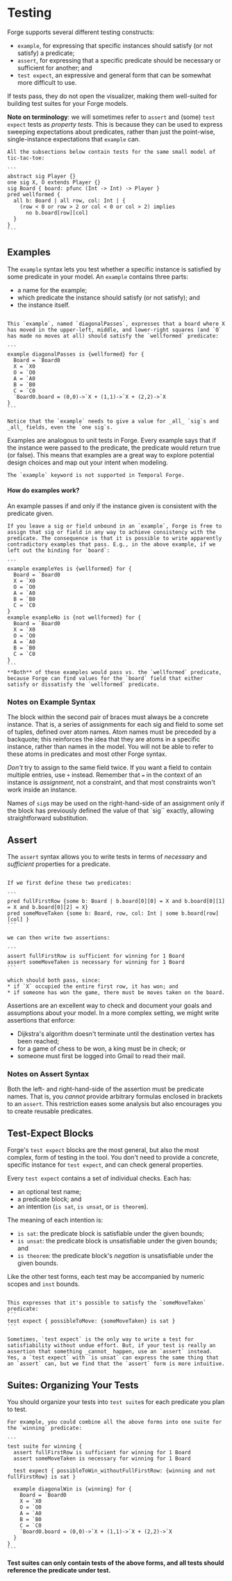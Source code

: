 # Testing

Forge supports several different testing constructs:

- `example`, for expressing that specific instances should satisfy (or not satisfy) a predicate; 
- `assert`, for expressing that a specific predicate should be necessary or sufficient for another; and 
- `test expect`, an expressive and general form that can be somewhat more difficult to use.

If tests pass, they do not open the visualizer, making them well-suited for building test suites for your Forge models.

**Note on terminology**: we will sometimes refer to `assert` and (some) `test expect` tests as _property tests_. This is because they can be used to express sweeping expectations about predicates, rather than just the point-wise, single-instance expectations that `example` can. 

~~~admonish note title="Shared Context"
All the subsections below contain tests for the same small model of tic-tac-toe:

```
abstract sig Player {}
one sig X, O extends Player {}
sig Board { board: pfunc (Int -> Int) -> Player }
pred wellformed {
  all b: Board | all row, col: Int | {
    (row < 0 or row > 2 or col < 0 or col > 2) implies
      no b.board[row][col] 
  } 
}
```

~~~

## Examples

The `example` syntax lets you test whether a specific instance is satisfied by some predicate in your model. An `example` contains three parts:
* a name for the example;
* which predicate the instance should satisfy (or not satisfy); and 
* the instance itself. 

~~~admonish example title="Example"

This `example`, named `diagonalPasses`, expresses that a board where X has moved in the upper-left, middle, and lower-right squares (and `O` has made no moves at all) should satisfy the `wellformed` predicate:

```
example diagonalPasses is {wellformed} for {
  Board = `Board0
  X = `X0 
  O = `O0
  A = `A0
  B = `B0
  C = `C0
  `Board0.board = (0,0)->`X + (1,1)->`X + (2,2)->`X
}
```

Notice that the `example` needs to give a value for _all_ `sig`s and _all_ fields, even the `one sig`s. 
~~~

Examples are analogous to unit tests in Forge. Every example says that if the instance were passed to the predicate, the predicate would return true (or false). This means that examples are a great way to explore potential design choices and map out your intent when modeling.

~~~admonish warning title="Temporal Forge"
The `example` keyword is not supported in Temporal Forge. 
~~~

#### How do examples work?

An example passes if and only if the instance given is consistent with the predicate given. 

~~~admonish warning title="Total vs. partial instances"
If you leave a sig or field unbound in an `example`, Forge is free to assign that sig or field in any way to achieve consistency with the predicate. The consequence is that it is possible to write apparently contradictory examples that pass. E.g., in the above example, if we left out the binding for `board`:

```
example exampleYes is {wellformed} for {
  Board = `Board0
  X = `X0 
  O = `O0
  A = `A0
  B = `B0
  C = `C0  
}
example exampleNo is {not wellformed} for {
  Board = `Board0
  X = `X0 
  O = `O0
  A = `A0
  B = `B0
  C = `C0  
}
```
**Both** of these examples would pass vs. the `wellformed` predicate, because Forge can find values for the `board` field that either satisfy or dissatisfy the `wellformed` predicate. 
~~~


### Notes on Example Syntax

The block within the second pair of braces must always be a concrete instance. That is, a series of assignments for each sig and field to some set of tuples, defined over atom names. Atom names must be preceded by a backquote; this reinforces the idea that they are atoms in a specific instance, rather than names in the model. You will not be able to refer to these atoms in predicates and most other Forge syntax.

_Don't_ try to assign to the same field twice. If you want a field to contain multiple entries, use `+` instead. Remember that `=` in the context of an instance is _assignment_, not a constraint, and that most constraints won't work inside an instance.

Names of `sig`s may be used on the right-hand-side of an assignment only if the block has previously defined the value of that `sig`` exactly, allowing straightforward substitution.

## Assert

The `assert` syntax allows you to write tests in terms of _necessary_ and _sufficient_ properties for a predicate. 

~~~admonish example title="Assertions"

If we first define these two predicates:

```
pred fullFirstRow {some b: Board | b.board[0][0] = X and b.board[0][1] = X and b.board[0][2] = X}
pred someMoveTaken {some b: Board, row, col: Int | some b.board[row][col] }
```

we can then write two assertions:

```
assert fullFirstRow is sufficient for winning for 1 Board
assert someMoveTaken is necessary for winning for 1 Board
```

which should both pass, since:
* if `X` occupied the entire first row, it has won; and 
* if someone has won the game, there must be moves taken on the board.
~~~

Assertions are an excellent way to check and document your goals and assumptions about your model. In a more complex setting, we might write assertions that enforce:
* Dijkstra's algorithm doesn't terminate until the destination vertex has been reached; 
* for a game of chess to be won, a king must be in check; or
* someone must first be logged into Gmail to read their mail.

### Notes on Assert Syntax

Both the left- and right-hand-side of the assertion must be predicate names. That is, you *cannot* provide arbitrary formulas enclosed in brackets to an `assert`. This restriction eases some analysis but also encourages you to create reusable predicates.

## Test-Expect Blocks

Forge's `test expect` blocks are the most general, but also the most complex, form of testing in the tool. You don't need to provide a concrete, specific instance for `test expect`, and can check general properties. 

Every `test expect` contains a set of individual checks. Each has:
* an optional test name;
* a predicate block; and 
* an intention (`is sat`, `is unsat`, or `is theorem`). 

The meaning of each intention is:
* `is sat`: the predicate block is satisfiable under the given bounds; 
* `is unsat`: the predicate block is unsatisfiable under the given bounds; and 
* `is theorem`: the predicate block's *negation* is unsatisfiable under the given bounds.

Like the other test forms, each test may be accompanied by numeric scopes and `inst` bounds.

~~~admonish example title="Test-expect"

This expresses that it's possible to satisfy the `someMoveTaken` predicate:
```
test expect { possibleToMove: {someMoveTaken} is sat }  
```
~~~

~~~admonish warning title="We encourage `assert` over `test expect` where possible"
Sometimes, `test expect` is the only way to write a test for satisfiability without undue effort. But, if your test is really an assertion that something _cannot_ happen, use an `assert` instead. Yes, a `test expect` with `is unsat` can express the same thing that an `assert` can, but we find that the `assert` form is more intuitive. 
~~~

## Suites: Organizing Your Tests

You should organize your tests into `test suite`s for each predicate you plan to test.

~~~admonish example title="Test Suite"
For example, you could combine all the above forms into one suite for the `winning` predicate:

```
test suite for winning {
  assert fullFirstRow is sufficient for winning for 1 Board
  assert someMoveTaken is necessary for winning for 1 Board
  
  test expect { possibleToWin_withoutFullFirstRow: {winning and not fullFirstRow} is sat } 
  
  example diagonalWin is {winning} for {
    Board = `Board0
    X = `X0 
    O = `O0
    A = `A0
    B = `B0
    C = `C0
    `Board0.board = (0,0)->`X + (1,1)->`X + (2,2)->`X
  }
}   
```
~~~

**Test suites can only contain tests of the above forms, and all tests should reference the predicate under test.**
